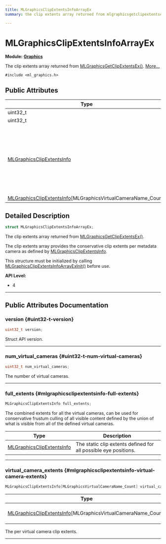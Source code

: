 ```yaml
---
title: MLGraphicsClipExtentsInfoArrayEx
summary: the clip extents array returned from mlgraphicsgetclipextentsex. 

---
```


# MLGraphicsClipExtentsInfoArrayEx

**Module:** **[Graphics](/versioned_docs/version-31-Aug-2023/api-ref/api/Modules/group___graphics/group___graphics.md)**



The clip extents array returned from [MLGraphicsGetClipExtentsEx()](/versioned_docs/version-31-Aug-2023/api-ref/api/Modules/group___graphics/group___graphics.md#mlresult-mlgraphicsgetclipextentsex).  [More...](#detailed-description)


`#include <ml_graphics.h>`

## Public Attributes

| Type           | Name           |
| -------------- | -------------- |
| uint32_t | **[version](/versioned_docs/version-31-Aug-2023/api-ref/api/Modules/group___graphics/struct_m_l_graphics_clip_extents_info_array_ex.md#uint32-t-version)**  |
| uint32_t | **[num_virtual_cameras](/versioned_docs/version-31-Aug-2023/api-ref/api/Modules/group___graphics/struct_m_l_graphics_clip_extents_info_array_ex.md#uint32-t-num-virtual-cameras)**  |
| [MLGraphicsClipExtentsInfo](/versioned_docs/version-31-Aug-2023/api-ref/api/Modules/group___graphics/struct_m_l_graphics_clip_extents_info.md) | **[full_extents](/versioned_docs/version-31-Aug-2023/api-ref/api/Modules/group___graphics/struct_m_l_graphics_clip_extents_info_array_ex.md#mlgraphicsclipextentsinfo-full-extents)** <br></br>The combined extents for all the virtual cameras, can be used for conservative frustum culling of all visible content defined by the union of what is visible from all of the defined virtual cameras.  |
| [MLGraphicsClipExtentsInfo](/versioned_docs/version-31-Aug-2023/api-ref/api/Modules/group___graphics/struct_m_l_graphics_clip_extents_info.md)[MLGraphicsVirtualCameraName_Count] | **[virtual_camera_extents](/versioned_docs/version-31-Aug-2023/api-ref/api/Modules/group___graphics/struct_m_l_graphics_clip_extents_info_array_ex.md#mlgraphicsclipextentsinfo-virtual-camera-extents)**  |

## Detailed Description

```cpp
struct MLGraphicsClipExtentsInfoArrayEx;
```

The clip extents array returned from [MLGraphicsGetClipExtentsEx()](/versioned_docs/version-31-Aug-2023/api-ref/api/Modules/group___graphics/group___graphics.md#mlresult-mlgraphicsgetclipextentsex). 

The clip extents array provides the conservative clip extents per metadata camera as defined by [MLGraphicsClipExtentsInfo](/versioned_docs/version-31-Aug-2023/api-ref/api/Modules/group___graphics/struct_m_l_graphics_clip_extents_info.md).

This structure must be initialized by calling [MLGraphicsClipExtentsInfoArrayExInit()](/versioned_docs/version-31-Aug-2023/api-ref/api/Modules/group___graphics/group___graphics.md#void-mlgraphicsclipextentsinfoarrayexinit) before use.




**API Level:**
  * 4




-----------
## Public Attributes Documentation

### version {#uint32-t-version}

```cpp
uint32_t version;
```


Struct API version. 





-----------

### num_virtual_cameras {#uint32-t-num-virtual-cameras}

```cpp
uint32_t num_virtual_cameras;
```


The number of virtual cameras. 





-----------

### full_extents {#mlgraphicsclipextentsinfo-full-extents}

```cpp
MLGraphicsClipExtentsInfo full_extents;
```

The combined extents for all the virtual cameras, can be used for conservative frustum culling of all visible content defined by the union of what is visible from all of the defined virtual cameras. 


| Type | Description |
|--|--|
| [MLGraphicsClipExtentsInfo](/versioned_docs/version-31-Aug-2023/api-ref/api/Modules/group___graphics/struct_m_l_graphics_clip_extents_info.md) | The static clip extents defined for all possible eye positions.  |






-----------

### virtual_camera_extents {#mlgraphicsclipextentsinfo-virtual-camera-extents}

```cpp
MLGraphicsClipExtentsInfo[MLGraphicsVirtualCameraName_Count] virtual_camera_extents;
```



| Type | Description |
|--|--|
| [MLGraphicsClipExtentsInfo](/versioned_docs/version-31-Aug-2023/api-ref/api/Modules/group___graphics/struct_m_l_graphics_clip_extents_info.md)[MLGraphicsVirtualCameraName_Count] | The static clip extents defined for all possible eye positions. [MLGraphicsVirtualCameraName_Count] |


The per virtual camera clip extents. 





-----------


